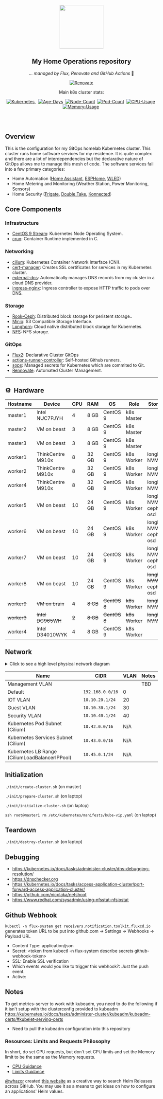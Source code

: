 <div align="center">

<img src="https://github.com/rwlove/fleet-infra/blob/f97f5100dbaa22d9cb1c1510f4530f9d0c7390c4/docs/assets/Cosmo.jpg?raw=true" width="144px" height="144px"/>

## My Home Operations repository

_... managed by Flux, Renovate and GitHub Actions_ :robot:

[![Renovate](https://img.shields.io/github/actions/workflow/status/rwlove/.github/schedule-renovate.yaml?branch=main&label=&logo=renovatebot&style=for-the-badge&color=blue)](https://github.com/rwlove/fleet-infra/actions/workflows/schedule-renovate.yaml)

Main k8s cluster stats:

[![Kubernetes](https://img.shields.io/badge/dynamic/yaml?url=https%3A%2F%2Fraw.githubusercontent.com%2Frwlove%2Ffleet-infra%2Fmain%2Fkubernetes%2Fmain%2Ftalos%2Ftalconfig.yaml&query=%24.kubernetesVersion&flat-square&logo=kubernetes&logoColor=white&label=version)
](https://www.talos.dev/)&nbsp;
[![Age-Days](https://img.shields.io/endpoint?url=https%3A%2F%2Fkromgo.thesteamedcrab.com%2Fquery%3Fformat%3Dendpoint%26metric%3Dmain_cluster_age_days&style=flat-square&label=Age)](https://github.com/kashalls/kromgo/)&nbsp;
[![Node-Count](https://img.shields.io/endpoint?url=https%3A%2F%2Fkromgo.thesteamedcrab.com%2Fquery%3Fformat%3Dendpoint%26metric%3Dmain_cluster_node_count&style=flat-square&label=Nodes)](https://github.com/kashalls/kromgo/)&nbsp;
[![Pod-Count](https://img.shields.io/endpoint?url=https%3A%2F%2Fkromgo.thesteamedcrab.com%2Fquery%3Fformat%3Dendpoint%26metric%3Dmain_cluster_pod_count&style=flat-square&label=Pods)](https://github.com/kashalls/kromgo/)&nbsp;
[![CPU-Usage](https://img.shields.io/endpoint?url=https%3A%2F%2Fkromgo.thesteamedcrab.com%2Fquery%3Fformat%3Dendpoint%26metric%3Dmain_cluster_cpu_usage&style=flat-square&label=CPU)](https://github.com/kashalls/kromgo/)&nbsp;
[![Memory-Usage](https://img.shields.io/endpoint?url=https%3A%2F%2Fkromgo.thesteamedcrab.com%2Fquery%3Fformat%3Dendpoint%26metric%3Dmain_cluster_memory_usage&style=flat-square&label=Memory)](https://github.com/kashalls/kromgo/)&nbsp;

</div>
<br><br>

## Overview
This is the configuration for my GitOps homelab Kubernetes cluster. This cluster runs home software services for my residence. It is quite complex and there are a lot of interdependencies but the declarative nature of GitOps allows me to manage this mesh of code. The software services fall into a few primary categories:
* Home Automation ([Home Assistant](https://www.home-assistant.io/), [ESPHome](https://esphome.io/), [WLED](https://kno.wled.ge/))
* Home Metering and Monitoring (Weather Station, Power Monitoring, Sensors)
* Home Security ([Frigate](https://frigate.video/), [Double Take](https://github.com/jakowenko/double-take), [Konnected](https://konnected.io/))

## Core Components
### Infrastructure
- [CentOS 9 Stream](https://www.centos.org/centos-stream/): Kubernetes Node Operating System.
- [crun](https://github.com/containers/crun): Container Runtime implemented in C.

### Networking
- [cilium](https://cilium.io/): Kubernetes Container Network Interface (CNI).
- [cert-manager](https://cert-manager.io/docs/): Creates SSL certificates for services in my Kubernetes cluster.
- [external-dns](https://github.com/kubernetes-sigs/external-dns): Automatically manages DNS records from my cluster in a cloud DNS provider.
- [ingress-nginx](https://github.com/kubernetes/ingress-nginx/): Ingress controller to expose HTTP traffic to pods over DNS.

### Storage
- [Rook-Ceph](https://github.com/rook/rook): Distributed block storage for peristent storage..
- [Minio](https://min.io/): S3 Compatible Storage Interface.
- [Longhorn](https://longhorn.io/): Cloud native distributed block storage for Kubernetes.
- [NFS](https://github.com/kubernetes-sigs/nfs-subdir-external-provisioner): NFS storage.

### GitOps
- [Flux2](https://github.com/fluxcd/flux2): Declarative Cluster GitOps
- [actions-runner-controller](https://github.com/actions/actions-runner-controller): Self-hosted Github runners.
- [sops](https://toolkit.fluxcd.io/guides/mozilla-sops/): Managed secrets for Kubernetes which are commited to Git.
- [Rennovate](https://github.com/renovatebot/renovate): Automated Cluster Management.

---

## :gear:&nbsp; Hardware

| Hostname  | Device            | CPU | RAM    | OS       |Role        | Storage                 | IOT        | Network  |
| --------- | ----------------- | --- | ------ | -------- | ---------- | ----------------------- | ---------- | -------- |
| master1   | Intel NUC7PJYH    | 4   | 8  GB  | CentOS 9 | k8s Master |                         |            |          |
| master2   | VM on beast       | 3   | 8  GB  | CentOS 9 | k8s Master |                         |            |          |
| master3   | VM on beast       | 3   | 8  GB  | CentOS 9 | k8s Master |                         |            |          |
| worker1   | ThinkCentre M910x | 8   | 32 GB  | CentOS 9 | k8s Worker | longhorn NVMe           | Coral USB  |          |
| worker2   | ThinkCentre M910x | 8   | 32 GB  | CentOS 9 | k8s Worker | longhorn NVMe           | zstick-7   |          |
| worker4   | ThinkCentre M910x | 8   | 32 GB  | CentOS 9 | k8s Worker | longhorn NVMe           |            |          |
| worker5   | VM on beast       | 10  | 24 GB  | CentOS 9 | k8s Worker | longhorn NVMe, ceph osd |            |          |
| worker6   | VM on beast       | 10  | 24 GB  | CentOS 9 | k8s Worker | longhorn NVMe, ceph osd | skyconnect |          |
| worker7   | VM on beast       | 10  | 24 GB  | CentOS 9 | k8s Worker | longhorn NVMe, ceph osd |            | iot-vlan |
| worker8   | VM on beast       | 10  | 24 GB  | CentOS 9 | k8s Worker | ~~longhorn NVMe,~~ ceph osd |            | iot-vlan |
| ~~worker9~~   | ~~VM on brain~~       | ~~4~~   |  ~~8 GB~~  | ~~CentOS 8~~ | ~~k8s Worker~~ | ~~longhorn NVMe~~           |            |          |
| ~~worker3~~   | ~~Intel DG965WH~~     | ~~2~~   | ~~8  GB~~  | ~~CentOS 8~~ | ~~k8s Worker~~ | ~~longhorn NVMe~~           |            | ~~sec-vlan~~ |
| worker4   | Intel D34010WYK   | 4   | 8 GB   | CentOS 9 | k8s Worker |                         | Coral TPU  |          |


## Network
<details>
  <summary>Click to see a high level physical network diagram</summary>

  <img src="https://github.com/rwlove/fleet-infra/blob/5d052422d64299f22c499d7bd2768f1ac58e71f6/docs/assets/physical-network-diagram.jpg" align="center" width="600px" alt="dns"/>
</details>

| Name                                           | CIDR                       | VLAN | Notes |
|------------------------------------------------|----------------------------| ---- | ----- |
| Management VLAN                                |                            |      | TBD   |
| Default                                        | `192.168.0.0/16`           |  0   |       |
| IOT VLAN                                       | `10.10.20.1/24`            | 20   |       |
| Guest VLAN                                     | `10.10.30.1/24`            | 30   |       |
| Security VLAN                                  | `10.10.40.1/24`            | 40   |       |
| Kubernetes Pod Subnet (Cilium)                 | `10.42.0.0/16`             | N/A  |       |
| Kubernetes Services Subnet (Cilium)            | `10.43.0.0/16`             | N/A  |       |
| Kubernetes LB Range (CiliumLoadBalancerIPPool) | `10.45.0.1/24`             | N/A  |       |

## Initialization
```./init/create-cluster.sh``` (on master)

```./init/prepare-cluster.sh``` (on laptop)

```./init/initialize-cluster.sh``` (on laptop)

```ssh root@master1 rm /etc/kubernetes/manifests/kube-vip.yaml``` (on laptop)

## Teardown
```./init/destroy-cluster.sh``` (on laptop)

## Debugging
* https://kubernetes.io/docs/tasks/administer-cluster/dns-debugging-resolution/
* https://dnschecker.org
* https://kubernetes.io/docs/tasks/access-application-cluster/port-forward-access-application-cluster/
* https://github.com/nicolaka/netshoot
* https://www.redhat.com/sysadmin/using-nfsstat-nfsiostat

## Github Webhook
`kubectl -n flux-system get receivers.notification.toolkit.fluxcd.io` generates token URL to be put into
github.com -> Settings -> Webhooks -> Payload URL

* Content Type: application/json
* Secret: <token from kubectl -n flux-system describe secrets github-webhook-token>
* SSL: Enable SSL verification
* Which events would you like to trigger this webhook?: Just the push event.
* Active: <checked>

 ## Notes
 To get metrics-server to work with kubeadm, you need to do the following if it isn't setup with the clusterconfig provided to kubeadm
 https://kubernetes.io/docs/tasks/administer-cluster/kubeadm/kubeadm-certs/#kubelet-serving-certs
 * Need to pull the kubeadm configuration into this repository

 ### Resources: Limits and Requests Philosophy
 In short, do set CPU requests, but don't set CPU limits and set the Memory limit to be the same as the Memory requests.
 * [CPU Guidance](https://home.robusta.dev/blog/stop-using-cpu-limits)
 * [Limits Guidance](https://home.robusta.dev/blog/kubernetes-memory-limit)

 [@whazor](https://github.com/whazor) created [this website](https://nanne.dev/k8s-at-home-search/) as a creative way to search Helm Releases across GitHub. You may use it as a means to get ideas on how to configure an applications' Helm values.
